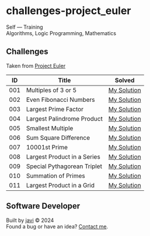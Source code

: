 # challenges-project_euler
Self ― Training  
Algorithms, Logic Programming, Mathematics
## Challenges
Taken from [Project Euler](https://projecteuler.net/)

|ID|Title|Solved|
|----|----|----|
|001|Multiples of 3 or 5|[My Solution](./0x00/src/challenges/Chall001.java)|
|002|Even Fibonacci Numbers|[My Solution](./0x00/src/challenges/Chall002.java)|
|003|Largest Prime Factor|[My Solution](./0x00/src/challenges/Chall003.java)|
|004|Largest Palindrome Product|[My Solution](./0x00/src/challenges/Chall004.java)|
|005|Smallest Multiple|[My Solution](./0x00/src/challenges/Chall005.java)|
|006|Sum Square Difference|[My Solution](./0x00/src/challenges/Chall006.java)|
|007|10001st Prime|[My Solution](./0x00/src/challenges/Chall007.java)|
|008|Largest Product in a Series|[My Solution](./0x00/src/challenges/Chall008.java)|
|009|Special Pythagorean Triplet|[My Solution](./0x00/src/challenges/Chall009.java)|
|010|Summation of Primes|[My Solution](./0x00/src/challenges/Chall010.java)|
|011|Largest Product in a Grid|[My Solution](./0x00/src/challenges/Chall011.java)|

## Software Developer
Built by [javi](https://github.com/javierandres-dev/) :copyright: 2024  
Found a bug or have an idea? [Contact me](https://www.linkedin.com/in/javierandres-dev/).
